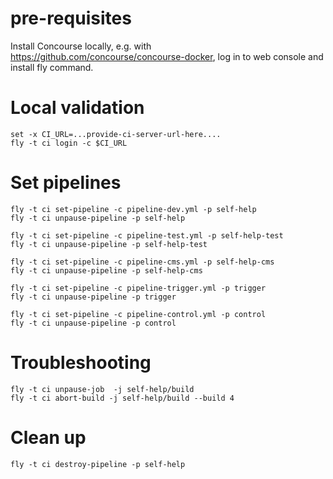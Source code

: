 # pre-requisites

Install Concourse locally, e.g. with https://github.com/concourse/concourse-docker, 
log in to web console and install fly command.

# Local validation

    set -x CI_URL=...provide-ci-server-url-here....
    fly -t ci login -c $CI_URL

# Set pipelines

    fly -t ci set-pipeline -c pipeline-dev.yml -p self-help
    fly -t ci unpause-pipeline -p self-help

    fly -t ci set-pipeline -c pipeline-test.yml -p self-help-test
    fly -t ci unpause-pipeline -p self-help-test
    
    fly -t ci set-pipeline -c pipeline-cms.yml -p self-help-cms
    fly -t ci unpause-pipeline -p self-help-cms

    fly -t ci set-pipeline -c pipeline-trigger.yml -p trigger
    fly -t ci unpause-pipeline -p trigger

    fly -t ci set-pipeline -c pipeline-control.yml -p control
    fly -t ci unpause-pipeline -p control

# Troubleshooting

    fly -t ci unpause-job  -j self-help/build 
    fly -t ci abort-build -j self-help/build --build 4 

# Clean up

    fly -t ci destroy-pipeline -p self-help
    